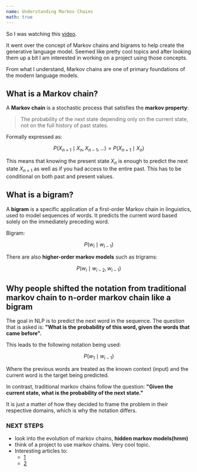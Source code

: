 ```yaml
---
name: Understanding Markov Chains
math: true
---
```


So I was watching this [video](https://www.youtube.com/watch?v=_d3z2wVtDD8). 

It went over the concept of Markov chains and bigrams to help create the generative
language model. Seemed like pretty cool topics and after looking them up a bit I am 
interested in working on a project using those concepts.

From what I understand, Markov chains are one of primary foundations of the modern 
language models.

## What is a Markov chain?
A **Markov chain** is a stochastic process that satisfies the **markov property**:
> The probability of the next state depending only on the current state, not on the 
full history of past states.

Formally expressed as:

$$
P(X_{n+1} \mid X_n, X_{n-1}, \ldots) = P(X_{n+1} \mid X_n)
$$

This means that knowing the present state $X_n$ is enough to predict the next state 
$X_{n+1}$ as well as if you had access to the entire past.
This has to be conditional on both past and present values.

## What is a bigram?
A **bigram** is a specific application of a first-order Markov chain in linguistics,
used to model sequences of words. It predicts the current word based solely on the
immediately preceding word. 

Bigram:

$$
P(w_i \mid w_{i-1})
$$

There are also **higher-order markov models** such as trigrams: 

$$
P(w_i \mid w_{i-2}, w_{i-1})
$$


## Why people shifted the notation from traditional markov chain to n-order markov chain like a bigram

The goal in NLP is to predict the next word in the sequence. The question that is 
asked is: **"What is the probability of this word, given the words that came 
before".**  

This leads to the following notation being used:

$$
P(w_1 \mid w_{i-1})
$$  

Where the previous words are treated as the known context (input) and the current 
word is the target being predicted.

In contrast, traditional markov chains follow the question: **"Given the current
state, what is the probability of the next state."** 

It is just a matter of how they decided to frame the problem in their respective 
domains, which is why the notation differs.


### NEXT STEPS 
- look into the evolution of markov chains, **hidden markov models(hmm)** 
- think of a project to use markov chains. Very cool topic.
- Interesting articles to:
    - [1](https://www.danieleteti.it/post/from-markov-chains-to-modern-llms/#best-practices-and-pitfalls) 
    - [2](https://medium.com/data-science/markov-models-and-markov-chains-explained-in-real-life-probabilistic-workout-routine-65e47b5c9a73) 

